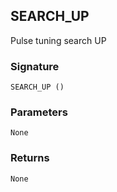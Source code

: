 ## SEARCH\_UP

Pulse tuning search UP


### Signature

`SEARCH_UP ()`


### Parameters

`None`


### Returns

`None`
